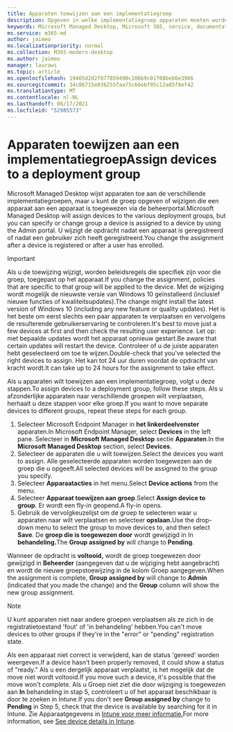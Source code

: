 ```yaml
---
title: Apparaten toewijzen aan een implementatiegroep
description: Opgeven in welke implementatiegroep apparaten moeten worden gebruikt
keywords: Microsoft Managed Desktop, Microsoft 365, service, documentatie
ms.service: m365-md
author: jaimeo
ms.localizationpriority: normal
ms.collection: M365-modern-desktop
ms.author: jaimeo
manager: laurawi
ms.topic: article
ms.openlocfilehash: 19465d2d2f077859490c106b9c01f08beb6e3906
ms.sourcegitcommit: 34c06715e036255faa75c66ebf95c12a85f8ef42
ms.translationtype: MT
ms.contentlocale: nl-NL
ms.lasthandoff: 06/17/2021
ms.locfileid: "52985573"
---
```

# <a name="assign-devices-to-a-deployment-group"></a><span data-ttu-id="587f1-104">Apparaten toewijzen aan een implementatiegroep</span><span class="sxs-lookup"><span data-stu-id="587f1-104">Assign devices to a deployment group</span></span>

<span data-ttu-id="587f1-105">Microsoft Managed Desktop wijst apparaten toe aan de verschillende implementatiegroepen, maar u kunt de groep opgeven of wijzigen die een apparaat aan een apparaat is toegewezen via de beheerportal.</span><span class="sxs-lookup"><span data-stu-id="587f1-105">Microsoft Managed Desktop will assign devices to the various deployment groups, but you can specify or change group a device is assigned to a device by using the Admin portal.</span></span> <span data-ttu-id="587f1-106">U wijzigt de opdracht nadat een apparaat is geregistreerd of nadat een gebruiker zich heeft geregistreerd.</span><span class="sxs-lookup"><span data-stu-id="587f1-106">You change the assignment after a device is registered or after a user has enrolled.</span></span>

> [!IMPORTANT]
> <span data-ttu-id="587f1-107">Als u de toewijzing wijzigt, worden beleidsregels die specifiek zijn voor die groep, toegepast op het apparaat.</span><span class="sxs-lookup"><span data-stu-id="587f1-107">If you change the assignment, policies that are specific to that group will be applied to the device.</span></span> <span data-ttu-id="587f1-108">Met de wijziging wordt mogelijk de nieuwste versie van Windows 10 geïnstalleerd (inclusief nieuwe functies of kwaliteitsupdates).</span><span class="sxs-lookup"><span data-stu-id="587f1-108">The change might install the latest version of Windows 10 (including any new feature or quality updates).</span></span> <span data-ttu-id="587f1-109">Het is het beste om eerst slechts een paar apparaten te verplaatsen en vervolgens de resulterende gebruikerservaring te controleren.</span><span class="sxs-lookup"><span data-stu-id="587f1-109">It's best to move just a few devices at first and then check the resulting user experience.</span></span> <span data-ttu-id="587f1-110">Let op: met bepaalde updates wordt het apparaat opnieuw gestart.</span><span class="sxs-lookup"><span data-stu-id="587f1-110">Be aware that certain updates will restart the device.</span></span> <span data-ttu-id="587f1-111">Controleer of u de juiste apparaten hebt geselecteerd om toe te wijzen.</span><span class="sxs-lookup"><span data-stu-id="587f1-111">Double-check that you've selected the right devices to assign.</span></span> <span data-ttu-id="587f1-112">Het kan tot 24 uur duren voordat de opdracht van kracht wordt.</span><span class="sxs-lookup"><span data-stu-id="587f1-112">It can take up to 24 hours for the assignment to take effect.</span></span>

<span data-ttu-id="587f1-113">Als u apparaten wilt toewijzen aan een implementatiegroep, volgt u deze stappen.</span><span class="sxs-lookup"><span data-stu-id="587f1-113">To assign devices to a deployment group, follow these steps.</span></span> <span data-ttu-id="587f1-114">Als u afzonderlijke apparaten naar verschillende groepen wilt verplaatsen, herhaalt u deze stappen voor elke groep.</span><span class="sxs-lookup"><span data-stu-id="587f1-114">If you want to move separate devices to different groups, repeat these steps for each group.</span></span>

1. <span data-ttu-id="587f1-115">Selecteer Microsoft Endpoint Manager in **het linkerdeelvenster** apparaten.</span><span class="sxs-lookup"><span data-stu-id="587f1-115">In Microsoft Endpoint Manager, select **Devices** in the left pane.</span></span> <span data-ttu-id="587f1-116">Selecteer in **Microsoft Managed Desktop** sectie **Apparaten**.</span><span class="sxs-lookup"><span data-stu-id="587f1-116">In the **Microsoft Managed Desktop** section, select **Devices**.</span></span>
2. <span data-ttu-id="587f1-117">Selecteer de apparaten die u wilt toewijzen.</span><span class="sxs-lookup"><span data-stu-id="587f1-117">Select the devices you want to assign.</span></span> <span data-ttu-id="587f1-118">Alle geselecteerde apparaten worden toegewezen aan de groep die u opgeeft.</span><span class="sxs-lookup"><span data-stu-id="587f1-118">All selected devices will be assigned to the group you specify.</span></span>
3. <span data-ttu-id="587f1-119">Selecteer **Apparaatacties** in het menu.</span><span class="sxs-lookup"><span data-stu-id="587f1-119">Select **Device actions** from the menu.</span></span>
4. <span data-ttu-id="587f1-120">Selecteer **Apparaat toewijzen aan groep**.</span><span class="sxs-lookup"><span data-stu-id="587f1-120">Select **Assign device to group**.</span></span> <span data-ttu-id="587f1-121">Er wordt een fly-in geopend.</span><span class="sxs-lookup"><span data-stu-id="587f1-121">A fly-in opens.</span></span>
5. <span data-ttu-id="587f1-122">Gebruik de vervolgkeuzelijst om de groep te selecteren waar u apparaten naar wilt verplaatsen en selecteer **opslaan.**</span><span class="sxs-lookup"><span data-stu-id="587f1-122">Use the drop-down menu to select the group to move devices to, and then select **Save**.</span></span> <span data-ttu-id="587f1-123">De **groep die is toegewezen door** wordt gewijzigd in In **behandeling.**</span><span class="sxs-lookup"><span data-stu-id="587f1-123">The **Group assigned by** will change to **Pending**.</span></span>

<span data-ttu-id="587f1-124">Wanneer de opdracht is **voltooid,** wordt de groep toegewezen door gewijzigd in  **Beheerder** (aangegeven dat u de wijziging hebt aangebracht) en wordt de nieuwe groepstoewijzing in de kolom Groep aangegeven.</span><span class="sxs-lookup"><span data-stu-id="587f1-124">When the assignment is complete, **Group assigned by** will change to **Admin** (indicated that you made the change) and the **Group** column will show the new group assignment.</span></span>

> [!NOTE]
> <span data-ttu-id="587f1-125">U kunt apparaten niet naar andere groepen verplaatsen als ze zich in de registratietoestand 'fout' of 'in behandeling' hebben.</span><span class="sxs-lookup"><span data-stu-id="587f1-125">You can't move devices to other groups if they're in the "error" or "pending" registration state.</span></span>
>
><span data-ttu-id="587f1-126">Als een apparaat niet correct is verwijderd, kan de status 'gereed' worden weergeven.</span><span class="sxs-lookup"><span data-stu-id="587f1-126">If a device hasn't been properly removed, it could show a status of "ready."</span></span> <span data-ttu-id="587f1-127">Als u een dergelijk apparaat verplaatst, is het mogelijk dat de move niet wordt voltooid.</span><span class="sxs-lookup"><span data-stu-id="587f1-127">If you move such a device, it's possible that the move won't complete.</span></span> <span data-ttu-id="587f1-128">Als u Groep  niet ziet die door wijziging is toegewezen aan **In** behandeling in stap 5, controleert u of het apparaat beschikbaar is door te zoeken in Intune.</span><span class="sxs-lookup"><span data-stu-id="587f1-128">If you don't see **Group assigned by** change to **Pending** in Step 5, check that the device is available by searching for it in Intune.</span></span> <span data-ttu-id="587f1-129">Zie Apparaatgegevens in [Intune voor meer informatie.](/mem/intune/remote-actions/device-inventory)</span><span class="sxs-lookup"><span data-stu-id="587f1-129">For more information, see [See device details in Intune](/mem/intune/remote-actions/device-inventory).</span></span>